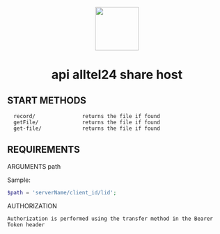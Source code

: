 <p align="center">
    <a href="https://alltel24.ru" target="_blank">
        <img src="https://alltel24.ru/assets/img/logo.png" height="100px">
    </a>
    <h1 align="center"> api alltel24 share host</h1>
</p>

START METHODS
-------------------

      record/               returns the file if found
      getFile/              returns the file if found
      get-file/             returns the file if found

REQUIREMENTS
------------

ARGUMENTS
path 
<p>Sample:<p>

```php
$path = 'serverName/client_id/lid';
```

AUTHORIZATION
```
Authorization is performed using the transfer method in the Bearer Token header
```